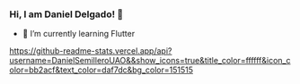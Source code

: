 ### Hi, I am Daniel Delgado! 👋
- 🌱 I’m currently learning Flutter

https://github-readme-stats.vercel.app/api?username=DanielSemilleroUAO&&show_icons=true&title_color=ffffff&icon_color=bb2acf&text_color=daf7dc&bg_color=151515
